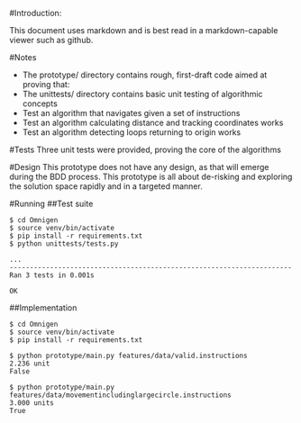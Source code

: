 #Introduction:

This document uses markdown and is best read in a markdown-capable viewer such as github.

#Notes
* The prototype/ directory contains rough, first-draft code aimed at proving that:
* The unittests/ directory contains basic unit testing of algorithmic concepts
* Test an algorithm that navigates given a set of instructions
* Test an algorithm calculating distance and tracking coordinates works
* Test an algorithm detecting loops returning to origin works
 
#Tests
Three unit tests were provided, proving the core of the algorithms

#Design
This prototype does not have any design, as that will emerge during the BDD process. This prototype is all about 
de-risking and exploring the solution space rapidly and in a targeted manner.
 
#Running
##Test suite
```
$ cd Omnigen
$ source venv/bin/activate
$ pip install -r requirements.txt
$ python unittests/tests.py

...
----------------------------------------------------------------------
Ran 3 tests in 0.001s

OK

```

##Implementation
```
$ cd Omnigen
$ source venv/bin/activate
$ pip install -r requirements.txt

$ python prototype/main.py features/data/valid.instructions
2.236 unit
False

$ python prototype/main.py features/data/movementincludinglargecircle.instructions
3.000 units
True
```

